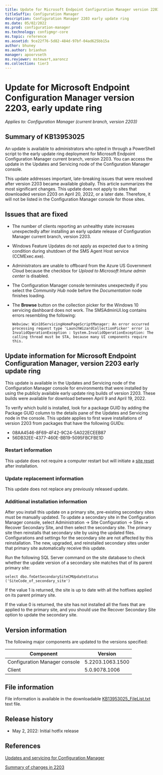 ```yaml
---
title: Update for Microsoft Endpoint Configuration Manager version 2203, early update ring
titleSuffix: Configuration Manager
description: Configuration Manager 2203 early update ring
ms.date: 05/02/2022
ms.prod: configuration-manager
ms.technology: configmgr-core
ms.topic: reference
ms.assetid: 9ce22f76-5d82-484d-97bf-04ad625bb15a
author: bhuney
ms.author: brianhun
manager: apoorvseth
ms.reviewer: mstewart,aaroncz 
ms.collection: tier3
---
```

# Update for Microsoft Endpoint Configuration Manager version 2203, early update ring

*Applies to: Configuration Manager (current branch, version 2203)*
## Summary of KB13953025 
An update is available to administrators who opted in through a PowerShell script to the early update ring deployment for Microsoft Endpoint Configuration Manager current branch, version 2203. You can access the update in the Updates and Servicing node of the Configuration Manager console.

This update addresses important, late-breaking issues that were resolved after version 2203 became available globally. This article summarizes the most significant changes.
This update does not apply to sites that downloaded version 2203 on April 20, 2022, or a later date. Therefore, it will not be listed in the Configuration Manager console for those sites.

## Issues that are fixed
<!-- 13969954 -->
- The number of clients reporting an unhealthy state increases unexpectedly after installing an early update release of Configuration Manager current branch, version 2203.

<!-- 13985659 -->
- Windows Feature Updates do not apply as expected due to a timing condition during shutdown of the SMS Agent Host service (CCMExec.exe).

<!-- 13957165 -->
- Administrators are unable to offboard from the Azure US Government Cloud because the checkbox for *Upload to Microsoft Intune admin center* is disabled.

<!-- 13990381 -->
- The Configuration Manager console terminates unexpectedly if you select the *Community Hub* node before the *Documentation* node finishes loading.

<!-- 14106553 -->
- The **Browse** button on the collection picker for the Windows 10 servicing dashboard does not work. The SMSAdminUI.log contains errors resembling the following:
   ```text
   Webview: Win10ServicingHomePageScriptManager: An error occurred processing request type 'LaunchWizardCollectionPicker' error is InvalidOperationException : System.InvalidOperationException: The calling thread must be STA, because many UI components require this.
   ```

## Update information for Microsoft Endpoint Configuration Manager, version 2203 early update ring
<!-- TEMPLATE: The two dates below = when fast ring was first released and when slow ring made available -->
This update is available in the Updates and Servicing node of the Configuration Manager console for environments that were installed by using the publicly available early update ring builds of version 2203. These builds were available for download between April 9 and April 19, 2022.

To verify which build is installed, look for a package GUID by adding the Package GUID column to the details pane of the Updates and Servicing node in the console. This update applies to first wave installations of version 2203 from packages that have the following GUIDs:

- 08AA4546-8F69-4F42-9C24-5A022ECEEB87
- 56DB32EE-4377-460E-BB19-5095FBCFBE1D

### Restart information
This update does not require a computer restart but will initiate a [site reset](../../core/servers/manage/modify-your-infrastructure.md#bkmk_reset) after installation.

### Update replacement information
This update does not replace any previously released update.

### Additional installation information
After you install this update on a primary site, pre-existing secondary sites must be manually updated. To update a secondary site in the Configuration Manager console, select Administration -> Site Configuration -> Sites -> Recover Secondary Site, and then select the secondary site. The primary site then reinstalls that secondary site by using the updated files. Configurations and settings for the secondary site are not affected by this reinstallation. The new, upgraded, and reinstalled secondary sites under that primary site automatically receive this update.

Run the following SQL Server command on the site database to check whether the update version of a secondary site matches that of its parent primary site:
   ```code
   select dbo.fnGetSecondarySiteCMUpdateStatus ('SiteCode_of_secondary_site')
   ```
If the value 1 is returned, the site is up to date with all the hotfixes applied on its parent primary site.

If the value 0 is returned, the site has not installed all the fixes that are applied to the primary site, and you should use the Recover Secondary Site option to update the secondary site.

## Version information
The following major components are updated to the versions specified:

|Component |Version |
|---|---|
| Configuration Manager console | 5.2203.1063.1500 |
| Client | 5.0.9078.1006 |

## File information
File information is available in the downloadable [KB13953025_FileList.txt](https://aka.ms/KB13953025_FileList) text file.

## Release history
- May 2, 2022: Initial hotfix release

## References
[Updates and servicing for Configuration Manager](../../core/servers/manage/updates.md)

[Summary of changes in 2203](../../hotfix/2203/13174460.md)